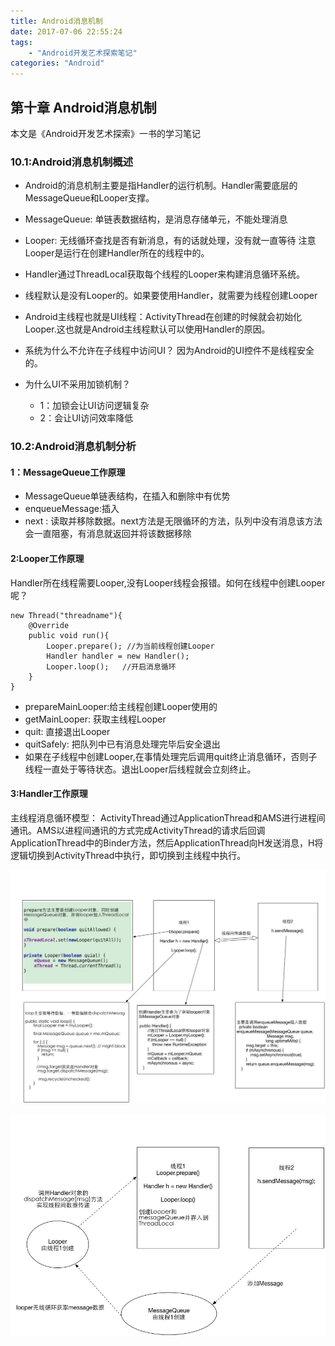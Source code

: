 ```yaml
---
title: Android消息机制
date: 2017-07-06 22:55:24
tags: 
	- "Android开发艺术探索笔记"
categories: "Android"
---
```


## 第十章 Android消息机制

本文是《Android开发艺术探索》一书的学习笔记

### 10.1:Android消息机制概述

* Android的消息机制主要是指Handler的运行机制。Handler需要底层的MessageQueue和Looper支撑。

* MessageQueue: 单链表数据结构，是消息存储单元，不能处理消息

* Looper: 无线循环查找是否有新消息，有的话就处理，没有就一直等待
注意Looper是运行在创建Handler所在的线程中的。

* Handler通过ThreadLocal获取每个线程的Looper来构建消息循环系统。

* 线程默认是没有Looper的。如果要使用Handler，就需要为线程创建Looper

* Android主线程也就是UI线程：ActivityThread在创建的时候就会初始化Looper.这也就是Android主线程默认可以使用Handler的原因。

* 系统为什么不允许在子线程中访问UI？ 因为Android的UI控件不是线程安全的。

* 为什么UI不采用加锁机制？
	* 1：加锁会让UI访问逻辑复杂
	* 2：会让UI访问效率降低

### 10.2:Android消息机制分析

#### 1：MessageQueue工作原理
* MessageQueue单链表结构，在插入和删除中有优势
* enqueueMessage:插入
* next : 读取并移除数据。next方法是无限循环的方法，队列中没有消息该方法会一直阻塞，有消息就返回并将该数据移除

#### 2:Looper工作原理

Handler所在线程需要Looper,没有Looper线程会报错。如何在线程中创建Looper呢？ 

	new Thread("threadname"){
		@Override
		public void run(){
			Looper.prepare(); //为当前线程创建Looper
			Handler handler = new Handler();
			Looper.loop();   //开启消息循环
		}
	}
* prepareMainLooper:给主线程创建Looper使用的
* getMainLooper:  获取主线程Looper
* quit: 直接退出Looper
* quitSafely: 把队列中已有消息处理完毕后安全退出
* 如果在子线程中创建Looper,在事情处理完后调用quit终止消息循环，否则子线程一直处于等待状态。退出Looper后线程就会立刻终止。
	
#### 3:Handler工作原理
主线程消息循环模型：
ActivityThread通过ApplicationThread和AMS进行进程间通讯。AMS以进程间通讯的方式完成ActivityThread的请求后回调ApplicationThread中的Binder方法，然后ApplicationThread向H发送消息，H将逻辑切换到ActivityThread中执行，即切换到主线程中执行。

![Android消息机制](https://raw.githubusercontent.com/sheltonliu/sheltonliu.github.io/hexo/blog/MarkdownPhotos/2017/07/06/Android%E6%B6%88%E6%81%AF%E6%9C%BA%E5%88%B6.jpeg)

![Android消息机制2](https://raw.githubusercontent.com/sheltonliu/sheltonliu.github.io/hexo/blog/MarkdownPhotos/2017/07/06/Android%E6%B6%88%E6%81%AF%E6%9C%BA%E5%88%B62.jpg)